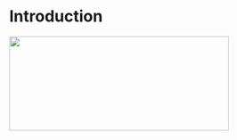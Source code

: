 # Introduction #


<img src='http://wiki.d-p2p-sim.googlecode.com/hg/d-p2p-sim_overview.jpeg' width='394' height='169' />